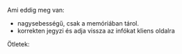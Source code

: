 Ami eddig meg van:

- nagysebességű, csak a memóriában tárol.
- korrekten jegyzi és adja vissza az infókat kliens oldalra

Ötletek:

